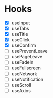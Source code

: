 # Hooks

- [X] useInput
- [X] useTabs
- [X] useTitle
- [X] useClick
- [X] useConfirm
- [ ] usePreventLeave
- [ ] usePageLeave
- [ ] useFadeIn
- [ ] useFullscreen
- [ ] useNetwork
- [ ] useNotification
- [ ] useScroll
- [ ] useAxios